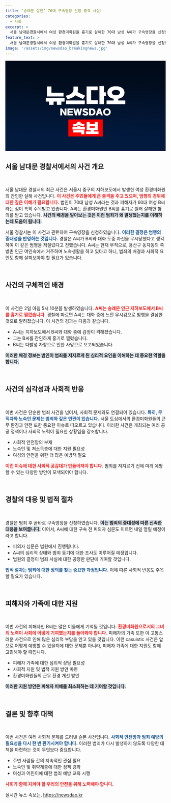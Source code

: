 ```yaml
---
title: ‘숭례문 살인’ 70대 구속영장 신청 충격 사실!
categories:
  - 사회
excerpt: >
  서울 남대문경찰서에서 여성 환경미화원을 흉기로 살해한 70대 남성 A씨가 구속영장을 신청받았다. 범행 이유는 불쾌한 대화로 인한 분노로 알려져 충격을 주고 있다. A씨의 심문이 곧 진행될 예정이다.
feature_text: >
  서울 남대문경찰서에서 여성 환경미화원을 흉기로 살해한 70대 남성 A씨가 구속영장을 신청받았다. 범행 이유는 불쾌한 대화로 인한 분노로 알려져 충격을 주고 있다. A씨의 심문이 곧 진행될 예정이다.
image: '/assets/img/newsdao_breakingnews.jpg'
---
```


<p><img src="/assets/img/newsdao_breakingnews.jpg" alt="firstkoreanews 속보" /></p>

<h2 data-ke-size="size26">서울 남대문 경찰서에서의 사건 개요</h2>

<p data-ke-size="size16">&nbsp;</p>

<p>서울 남대문 경찰서의 최근 사건은 서울시 중구의 지하보도에서 발생한 여성 환경미화원의 잔인한 살해 사건입니다. <b><span style="color: #ee2323;">이 사건은 주민들에게 큰 충격을 주고 있으며, 범행의 경위에 대한 깊은 이해가 필요합니다.</span></b> 범인이 70대 남성 A씨라는 것과 피해자가 60대 여성 B씨라는 점이 특히 주목받고 있습니다. A씨는 환경미화원인 B씨를 흉기로 찔러 살해한 혐의를 받고 있습니다. <b><span style="background-color: #21538527;">사건의 배경을 알아보는 것은 이런 범죄가 왜 발생했는지를 이해하는데 도움이 됩니다.</span></b> </p>

<p>서울 경찰서는 이 사건과 관련하여 구속영장을 신청하였습니다. <b><span style="color: #1a5490;">이러한 결정은 범행의 중대성을 반영하는 것입니다.</span></b> 경찰은 A씨가 B씨와 대화 도중 자신을 무시당했다고 생각하여 이 같은 범행을 저질렀다고 전했습니다. A씨는 현재 무직으로, 용산구 동자동의 쪽방촌 인근 여인숙에서 거주하며 노숙생활을 하고 있다고 하니, 범죄의 배경과 사회적 요인도 함께 살펴보아야 할 필요가 있습니다.</p>

<p data-ke-size="size16">&nbsp;</p>

<h2 data-ke-size="size26">사건의 구체적인 배경</h2>

<p data-ke-size="size16">&nbsp;</p>

<p>이 사건은 2일 아침 5시 10분쯤 발생하였습니다. <b><span style="color: #ee2323;">A씨는 숭례문 인근 지하보도에서 B씨를 흉기로 찔렀습니다.</span></b> 경찰에 따르면 A씨는 대화 중에 느낀 무시감으로 범행을 결심한 것으로 알려졌습니다. 이 사건의 경과는 다음과 같습니다.</p>

<ul>
<li>A씨는 지하보도에서 B씨와 대화 중에 감정이 격해졌습니다.</li>
<li>그는 B씨를 잔인하게 흉기로 찔렀습니다.</li>
<li>B씨는 다발성 자창으로 인한 사망으로 보고되었습니다.</li>
</ul>

<p><b><span style="background-color: #21538527;">이러한 배경 정보는 범인이 범죄를 저지르게 된 심리적 요인을 이해하는 데 중요한 역할을 합니다.</span></b></p>

<p data-ke-size="size16">&nbsp;</p>

<h2 data-ke-size="size26">사건의 심각성과 사회적 반응</h2>

<p data-ke-size="size16">&nbsp;</p>

<p>이번 사건은 단순한 범죄 사건을 넘어서, 사회적 문제와도 연결되어 있습니다. <b><span style="color: #1a5490;">특히, 무직자와 노숙인 문제는 범죄와 깊은 연관이 있습니다.</span></b> 서울 도심에서의 환경미화원들의 근무 환경과 안전 또한 중요한 이슈로 떠오르고 있습니다. 이러한 사건은 개최되는 여러 공공 정책이나 사회적 노력이 필요한 상황임을 강조합니다. </p>

<ul>
<li>사회적 안전망의 부재</li>
<li>노숙인 및 저소득층에 대한 지원 필요성</li>
<li>여성의 안전을 위한 더 많은 예방책 필요</li>
</ul>

<p><b><span style="color: #ee2323;">이런 이슈에 대한 사회적 공감대가 만들어져야 합니다.</span></b> 범죄를 저지르기 전에 미리 예방할 수 있는 다양한 방안이 모색되어야 합니다.</p>

<p data-ke-size="size16">&nbsp;</p>

<h2 data-ke-size="size26">경찰의 대응 및 법적 절차</h2>

<p data-ke-size="size16">&nbsp;</p>

<p>경찰은 범죄 후 곧바로 구속영장을 신청하였습니다. <b><span style="background-color: #21538527;">이는 범죄의 중대성에 따른 신속한 대응을 보여줍니다.</span></b> 이어서, A씨에 대한 구속 전 피의자 심문도 이르면 내일 열릴 예정이라고 합니다.</p>

<ul>
<li>피의자 심문은 법원에서 진행됩니다.</li>
<li>A씨의 심리적 상태와 범죄 동기에 대한 조사도 이루어질 예정입니다.</li>
<li>법원의 결정이 범죄 사실에 대한 공정한 판단에 기여할 것입니다.</li>
</ul>

<p><b><span style="color: #1a5490;">법적 절차는 범죄에 대한 정의를 찾는 중요한 과정입니다.</span></b> 이에 따른 사회적 반응도 주목할 필요가 있습니다.</p>

<p data-ke-size="size16">&nbsp;</p>

<h2 data-ke-size="size26">피해자와 가족에 대한 지원</h2>

<p data-ke-size="size16">&nbsp;</p>

<p>이번 사건의 피해자인 B씨는 많은 이들에게 기억될 것입니다. <b><span style="color: #ee2323;">환경미화원으로서의 그녀의 노력이 사회에 어떻게 기여했는지를 돌아봐야 합니다.</span></b> 피해자의 가족 또한 이 고통스러운 사건으로 인해 많은 심리적 부담을 안고 있을 것입니다. 이런 casuistic 사건은 앞으로 어떻게 예방할 수 있을지에 대한 문제뿐 아니라, 피해자 가족에 대한 지원도 함께 고민해야 할 때입니다. </p>

<ul>
<li>피해자 가족에 대한 심리적 상담 필요성</li>
<li>사회적 지원 및 법적 지원 방안 마련</li>
<li>환경미화원들의 근무 환경 개선 방안</li>
</ul>

<p><b><span style="background-color: #21538527;">이러한 지원 방안은 피해자 피해를 최소화하는 데 기여할 것입니다.</span></b> </p>

<p data-ke-size="size16">&nbsp;</p>

<h2 data-ke-size="size26">결론 및 향후 대책</h2>

<p data-ke-size="size16">&nbsp;</p>

<p>이번 사건은 여러 사회적 문제를 드러낸 슬픈 사건입니다. <b><span style="color: #1a5490;">사회적 안전망과 범죄 예방의 필요성을 다시 한 번 환기시켜야 합니다.</span></b> 이러한 범죄가 다시 발생하지 않도록 다양한 대책을 마련하는 것이 무엇보다 중요합니다. </p>

<ul>
<li>주변 사람들 간의 지속적인 관심 필요</li>
<li>노숙인 및 취약계층에 대한 정책 강화</li>
<li>여성과 어린이에 대한 범죄 예방 교육 시행</li>
</ul>

<p><b><span style="color: #ee2323;">사회가 함께 지켜야 할 우리의 안전을 위해 노력해야 합니다.</span></b></p>
실시간 뉴스 속보는, <a href="https://newsdao.kr" rel="dofollow">https://newsdao.kr</a>


